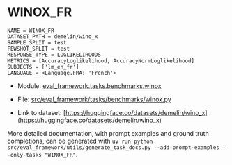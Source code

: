 # WINOX_FR

````
NAME = WINOX_FR
DATASET_PATH = demelin/wino_x
SAMPLE_SPLIT = test
FEWSHOT_SPLIT = test
RESPONSE_TYPE = LOGLIKELIHOODS
METRICS = [AccuracyLoglikelihood, AccuracyNormLoglikelihood]
SUBJECTS = ['lm_en_fr']
LANGUAGE = <Language.FRA: 'French'>
````

- Module: [eval_framework.tasks.benchmarks.winox](eval_framework.tasks.benchmarks.winox)

- File: [src/eval_framework/tasks/benchmarks/winox.py](../../src/eval_framework/tasks/benchmarks/winox.py)

- Link to dataset: [https://huggingface.co/datasets/demelin/wino_x](https://huggingface.co/datasets/demelin/wino_x)

More detailed documentation, with prompt examples and ground truth completions, can be generated with `uv run python src/eval_framework/utils/generate_task_docs.py --add-prompt-examples --only-tasks "WINOX_FR"`.
